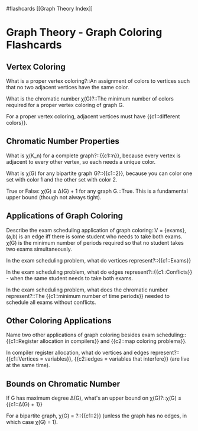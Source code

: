 #flashcards [[Graph Theory Index]]
# Graph Theory - Graph Coloring Flashcards

## Vertex Coloring
What is a proper vertex coloring?::An assignment of colors to vertices such that no two adjacent vertices have the same color.

What is the chromatic number χ(G)?::The minimum number of colors required for a proper vertex coloring of graph G.

For a proper vertex coloring, adjacent vertices must have {{c1::different colors}}.

## Chromatic Number Properties
What is χ(K_n) for a complete graph?::{{c1::n}}, because every vertex is adjacent to every other vertex, so each needs a unique color.

What is χ(G) for any bipartite graph G?::{{c1::2}}, because you can color one set with color 1 and the other set with color 2.

True or False: χ(G) ≤ Δ(G) + 1 for any graph G.::True. This is a fundamental upper bound (though not always tight).

## Applications of Graph Coloring
Describe the exam scheduling application of graph coloring::V = {exams}, (a,b) is an edge iff there is some student who needs to take both exams. χ(G) is the minimum number of periods required so that no student takes two exams simultaneously.

In the exam scheduling problem, what do vertices represent?::{{c1::Exams}}

In the exam scheduling problem, what do edges represent?::{{c1::Conflicts}} - when the same student needs to take both exams.

In the exam scheduling problem, what does the chromatic number represent?::The {{c1::minimum number of time periods}} needed to schedule all exams without conflicts.

## Other Coloring Applications
Name two other applications of graph coloring besides exam scheduling::{{c1::Register allocation in compilers}} and {{c2::map coloring problems}}.

In compiler register allocation, what do vertices and edges represent?::{{c1::Vertices = variables}}, {{c2::edges = variables that interfere}} (are live at the same time).

## Bounds on Chromatic Number
If G has maximum degree Δ(G), what's an upper bound on χ(G)?::χ(G) ≤ {{c1::Δ(G) + 1}}

For a bipartite graph, χ(G) = ?::{{c1::2}} (unless the graph has no edges, in which case χ(G) = 1).